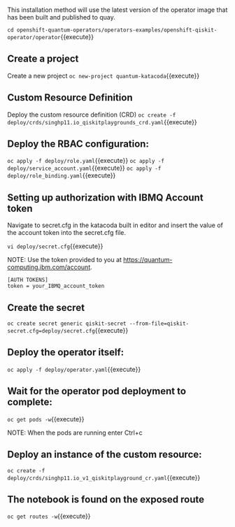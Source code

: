 <br>

This installation method will use the latest version of the operator image that has been built and published to quay.

``cd openshift-quantum-operators/operators-examples/openshift-qiskit-operator/operator``{{execute}}

## Create a project
Create a new project
``oc new-project quantum-katacoda``{{execute}}

## Custom Resource Definition
Deploy the custom resource definition (CRD)
``oc create -f deploy/crds/singhp11.io_qiskitplaygrounds_crd.yaml``{{execute}}

## Deploy the RBAC configuration:
``oc apply -f deploy/role.yaml``{{execute}}
``oc apply -f deploy/service_account.yaml``{{execute}}
``oc apply -f deploy/role_binding.yaml``{{execute}}

## Setting up authorization with IBMQ Account token
Navigate to secret.cfg  in the katacoda built in editor and insert the value of the account token into the secret.cfg file.

``vi deploy/secret.cfg``{{execute}}

NOTE: Use the token provided to you at https://quantum-computing.ibm.com/account.

```
[AUTH TOKENS]
token = your_IBMQ_account_token
```

## Create the secret
``oc create secret generic qiskit-secret --from-file=qiskit-secret.cfg=deploy/secret.cfg``{{execute}}


## Deploy the operator itself:

``oc apply -f deploy/operator.yaml``{{execute}}

## Wait for the operator pod deployment to complete:

``oc get pods -w``{{execute}}

NOTE: When the pods are running enter Ctrl+c


## Deploy an instance of the custom resource:
``oc create -f deploy/crds/singhp11.io_v1_qiskitplayground_cr.yaml``{{execute}}

## The notebook is found on the exposed route
``oc get routes -w``{{execute}}

